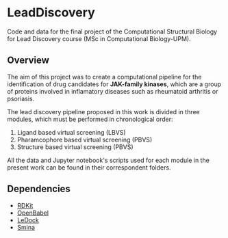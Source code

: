 # LeadDiscovery

Code and data for the final project of the Computational Structural Biology for Lead Discovery course (MSc in Computational Biology-UPM). 

## Overview

The aim of this project was to create a computational pipeline for the identification of drug candidates for **JAK-family kinases**, which are a group of proteins involved in inflamatory diseases such as rheumatoid arthritis or psoriasis.   

The lead discovery pipeline proposed in this work is divided in three modules, which must be performed in chronological order: 

1. Ligand based virtual screening (LBVS)
2. Pharamcophore based virtual screening (PBVS)
3. Structure based virtual screening (PBVS)

All the data and Jupyter notebook's scripts used for each module in the present work can be found in their correspondent folders.

## Dependencies

- [RDKit](https://www.rdkit.org/)
- [OpenBabel](http://openbabel.org/wiki/Main_Page)
- [LeDock](http://www.lephar.com/software.htm)
- [Smina](https://sourceforge.net/projects/smina/)
